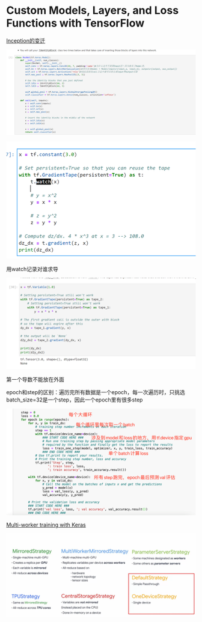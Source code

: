 # Custom Models, Layers, and Loss Functions with TensorFlow

[Inception的变迁](https://towardsdatascience.com/a-simple-guide-to-the-versions-of-the-inception-network-7fc52b863202)

![image-20211007213010922](../images/image-20211007213010922.png)

![image-20211007201934150](../images/image-20211007201934150.png)

用watch记录对谁求导

![image-20211007202114369](../images/image-20211007202114369.png)

第一个导数不能放在外面

epoch和step的区别：遍历完所有数据是一个epoch，每一次遍历时，只挑选batch_size=32是一个step，因此一个epoch里有很多step

![image-20211009133351043](../images/image-20211009133351043.png)

[Multi-worker training with Keras](https://www.tensorflow.org/tutorials/distribute/multi_worker_with_keras)

![image-20211009123410009](../images/image-20211009123410009.png)
